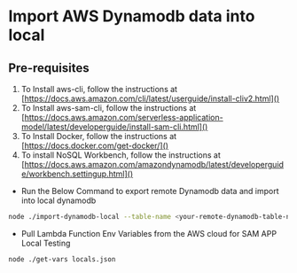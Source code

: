 # Import AWS Dynamodb data into local

## Pre-requisites

1. To Install aws-cli, follow the instructions at [https://docs.aws.amazon.com/cli/latest/userguide/install-cliv2.html]()
2. To Install aws-sam-cli, follow the instructions at [https://docs.aws.amazon.com/serverless-application-model/latest/developerguide/install-sam-cli.html]()
3. To Install Docker, follow the instructions at [https://docs.docker.com/get-docker/]()
4. To install NoSQL Workbench, follow the instructions at [https://docs.aws.amazon.com/amazondynamodb/latest/developerguide/workbench.settingup.html]()

- Run the Below Command to export remote Dynamodb data and import into local dynamodb

```sh
node ./import-dynamodb-local --table-name <your-remote-dynamodb-table-name>
```

- Pull Lambda Function Env Variables from the AWS cloud for SAM APP Local Testing

```sh
node ./get-vars locals.json
```
